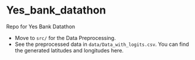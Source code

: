 # Yes_bank_datathon
Repo for Yes Bank Datathon

- Move to `src/` for the Data Preprocessing.
- See the preprocessed data in `data/Data_with_logits.csv`. You can find the generated latitudes and longitudes here.
